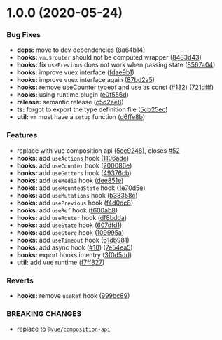 # 1.0.0 (2020-05-24)

### Bug Fixes

* **deps:** move to dev dependencies ([8a64b14](https://github.com/lianghx-319/vue-hooks/commit/8a64b14))
* **hooks:** `vm.$router` should not be computed wrapper ([8483d43](https://github.com/lianghx-319/vue-hooks/commit/8483d43))
* **hooks:** fix `usePrevious` does not work when passing state ([8567a04](https://github.com/lianghx-319/vue-hooks/commit/8567a04))
* **hooks:** improve vuex interface ([fdae9b1](https://github.com/lianghx-319/vue-hooks/commit/fdae9b1))
* **hooks:** improve vuex interface again ([87bd2a5](https://github.com/lianghx-319/vue-hooks/commit/87bd2a5))
* **hooks:** remove useCounter typeof and use as const ([#132](https://github.com/lianghx-319/vue-hooks/issues/132)) ([721dfff](https://github.com/lianghx-319/vue-hooks/commit/721dfff))
* **hooks:** using runtime plugin ([e0f556d](https://github.com/lianghx-319/vue-hooks/commit/e0f556d))
* **release:** semantic release ([c5d2ee8](https://github.com/lianghx-319/vue-hooks/commit/c5d2ee8))
* **ts:** forgot to export the type definition file ([5cb25ec](https://github.com/lianghx-319/vue-hooks/commit/5cb25ec))
* **util:** `vm` must have a `setup` function ([d6ffe8b](https://github.com/lianghx-319/vue-hooks/commit/d6ffe8b))


### Features

* replace with vue composition api ([5ee9248](https://github.com/lianghx-319/vue-hooks/commit/5ee9248)), closes [#52](https://github.com/lianghx-319/vue-hooks/issues/52)
* **hooks:** add `useActions` hook ([1106ade](https://github.com/lianghx-319/vue-hooks/commit/1106ade))
* **hooks:** add `useCounter` hook ([200086e](https://github.com/lianghx-319/vue-hooks/commit/200086e))
* **hooks:** add `useGetters` hook ([49376cb](https://github.com/lianghx-319/vue-hooks/commit/49376cb))
* **hooks:** add `useMedia` hook ([dee851e](https://github.com/lianghx-319/vue-hooks/commit/dee851e))
* **hooks:** add `useMountedState` hook ([1e70d5e](https://github.com/lianghx-319/vue-hooks/commit/1e70d5e))
* **hooks:** add `useMutations` hook ([b38358c](https://github.com/lianghx-319/vue-hooks/commit/b38358c))
* **hooks:** add `usePrevious` hook ([f4d0dc8](https://github.com/lianghx-319/vue-hooks/commit/f4d0dc8))
* **hooks:** add `useRef` hook ([f600ab8](https://github.com/lianghx-319/vue-hooks/commit/f600ab8))
* **hooks:** add `useRouter` hook ([df8bdda](https://github.com/lianghx-319/vue-hooks/commit/df8bdda))
* **hooks:** add `useState` hook ([607dfd1](https://github.com/lianghx-319/vue-hooks/commit/607dfd1))
* **hooks:** add `useStore` hook ([109995a](https://github.com/lianghx-319/vue-hooks/commit/109995a))
* **hooks:** add `useTimeout` hook ([61db981](https://github.com/lianghx-319/vue-hooks/commit/61db981))
* **hooks:** add async hook ([#10](https://github.com/lianghx-319/vue-hooks/issues/10)) ([7e54ea5](https://github.com/lianghx-319/vue-hooks/commit/7e54ea5))
* **hooks:** export hooks in entry ([3f0d5dd](https://github.com/lianghx-319/vue-hooks/commit/3f0d5dd))
* **util:** add vue runtime ([f7ff827](https://github.com/lianghx-319/vue-hooks/commit/f7ff827))


### Reverts

* **hooks:** remove `useRef` hook ([999bc89](https://github.com/lianghx-319/vue-hooks/commit/999bc89))


### BREAKING CHANGES

* replace to [`@vue/composition-api`](https://github.com/vuejs/composition-api)
